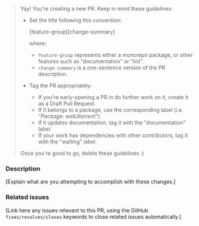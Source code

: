 > Yay! You're creating a new PR. Keep in mind these guidelines:
>
> - Set the title following this convention:
>
>   [feature-group][change-summary]
>
>   where:
>
>   - `feature-group` represents either a monorepo package, or other features such as "documentation" or "lint".
>   - `change-summary` is a one-sentence version of the PR description.
>
> - Tag the PR appropriately:
>   - If you're early-opening a PR in do further work on it, create it as a Draft Pull Request.
>   - If it belongs to a package, use the corresponding label (i.e. _"Package: web3torrent"_).
>   - If it updates documentation, tag it with the "documentation" label.
>   - If your work has dependencies with other contributors, tag it with the "waiting" label.
>
> Once you're good to go, delete these guidelines :)

### Description

[Explain what are you attempting to accomplish with these changes.]

### Related issues

[Link here any issues relevant to this PR, using the GitHub `fixes/resolves/closes` keywords to close related issues automatically.]
